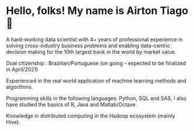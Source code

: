 # Hello, folks! My name is Airton Tiago 👋

A hard-working data scientist with 4+ years of professional experience in solving cross-industry business problems and enabling data-centric decision making for the 10th largest bank in the world by market value.

Dual citizenship : Brazilian/Portuguese (on going - expected to be finalized in April/2021)

Experienced in the real world application of machine learning methods and algorithms.

Programming skills in the following languages: Python, SQL and SAS. I also have studied the basics of R, Java and Matlab/Octave.

Knowledge in distributed computing in the Hadoop ecosystem (mainly Hive).

<!--
**AirtonTiago/airtontiago** is a ✨ _special_ ✨ repository because its `README.md` (this file) appears on your GitHub profile.

Here are some ideas to get you started:

- 🔭 I’m currently working on ...
- 🌱 I’m currently learning ...
- 👯 I’m looking to collaborate on ...
- 🤔 I’m looking for help with ...
- 💬 Ask me about ...
- 📫 How to reach me: ...
- 😄 Pronouns: ...
- ⚡ Fun fact: ...
-->
